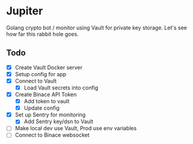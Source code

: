 # Jupiter

Golang crypto bot / monitor using Vault for private key storage.
Let's see how far this rabbit hole goes.

## Todo

- [x] Create Vault Docker server
- [x] Setup config for app
- [x] Connect to Vault
  - [x] Load Vault secrets into config
- [x] Create Binace API Token
  - [x] Add token to vault
  - [x] Update config
- [x] Set up Sentry for monitoring
  - [x] Add Sentry key/dsn to Vault
- [ ] Make local dev use Vault, Prod use env variables
- [ ] Connect to Binace websocket
